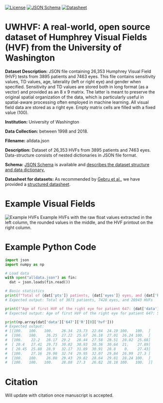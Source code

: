 [![License](https://img.shields.io/badge/License-BSD%203--Clause-blue.svg)](https://opensource.org/licenses/BSD-3-Clause)
[![JSON Schema](https://img.shields.io/badge/JSON%20Schema-valid-green)](https://github.com/uw-biomedical-ml/uwhvf/blob/master/schema.json)
[![Datasheet](https://img.shields.io/badge/Datasheet-available-green)](https://github.com/uw-biomedical-ml/uwhvf/blob/master/datasheet.md)


# UWHVF: A real-world, open source dataset of Humphrey Visual Fields (HVF) from the University of Washington


**Dataset Description:** JSON file containing 26,353 Humphrey Visual Field (HVF) tests from 3895 patients and 7463 eyes. This file contains sensitivity values, TD values, age, laterality (left or right eye) and gender when specified. Sensitivity and TD values are stored both in long format (as a vector) and provided as an 8 x 9 matrix. The latter is meant to preserve the original spatial organization of the data, which is particularly useful in spatial-aware processing often employed in machine learning. All visual field data are stored as a right eye. Empty matrix cells are filled with a fixed value (100).

**Institution:** University of Washington

**Data Collection:** between 1998 and 2018.

**Filename:** alldata.json

**Description:** Dataset of 26,353 HVFs from 3895 patients and 7463 eyes. Data-structure consists of nested dictionaries in JSON file format. 

**Schema:** [JSON Schema](https://json-schema.org/) is available and [describes the dataset structure and data dictionary.](https://github.com/uw-biomedical-ml/uwhvf/blob/master/schema.json) 

**Datasheet for datasets:** As recommended by [Gebru et al.](https://arxiv.org/abs/1803.09010), we have provided a [structured datasheet](https://github.com/uw-biomedical-ml/uwhvf/blob/master/datasheet.md).

# Example Visual Fields
![Example HVFs](https://github.com/uw-biomedical-ml/uwhvf/raw/master/example.png)
Example HVFs with the raw float values extracted in the left column, the rounded values in the middle, and the HVF printout on the right column.


# Example Python Code 
```python
import json
import numpy as np

# Load data
with open("alldata.json") as fin:
  dat = json.loads(fin.read())

# Basic statistics
print(f"Total of {dat['pts']} patients, {dat['eyes']} eyes, and {dat['hvfs']} HVFs")
# Expected output: Total of 3871 patients, 7428 eyes, and 28943 HVFs

print(f"Age of first HVF of the right eye for patient 647: {dat['data']['647']['R'][0]['age']}")
# Expected output: Age of first HVF of the right eye for patient 647: 52.79671457905544

print(np.array(dat['data']['647']['R'][0]['hvf']))
# Expected output:
# [[100.   100.   100.    26.34  23.73  22.84  24.19 100.   100.  ]
#  [100.   100.    26.25  27.22  25.67  26.18  27.01  26.24 100.  ]
#  [100.    22.2   28.17  29.2   28.44  27.58  28.51  28.02  25.68]
#  [ 20.4   27.41  29.73  30.02  30.93  30.36  30.64  21.    27.89]
#  [ 20.45  25.88  28.9   32.17  31.89  30.91  28.8    0.    27.43]
#  [100.    27.16  29.98  32.74  29.95  32.07  29.84  26.99  27.3 ]
#  [100.   100.    26.88  29.43  29.82  28.64  29.81  28.24 100.  ]
#  [100.   100.   100.    28.88  27.3   26.82  28.18 100.   100.  ]]

```

# Citation

Will update with citation once manuscript is accepted.

